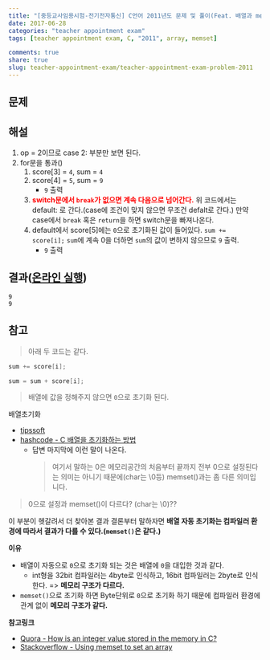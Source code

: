 ```yaml
---
title: "[중등교사임용시험-전기전자통신] C언어 2011년도 문제 및 풀이(Feat. 배열과 memset()차이)"
date: 2017-06-28
categories: "teacher appointment exam"
tags: [teacher appointment exam, C, "2011", array, memset]

comments: true
share: true
slug: teacher-appointment-exam/teacher-appointment-exam-problem-2011
---
```


## 문제

<script src="https://gist.github.com/qvil/d77d80925b482411cf8c3b88f1de6431.js"></script>

## 해설

1. op = 2이므로 case 2: 부분만 보면 된다.
1. for문을 통과()
   1. score[3] = `4`, sum = `4`
   1. score[4] = `5`, sum = `9`
      - `9` 출력
   1. <span style="color: red;font-weight: bold">switch문에서 `break`가 없으면 계속 다음으로 넘어간다.</span> 위 코드에서는 default: 로 간다.(case에 조건이 맞지 않으면 무조건 defalt로 간다.) 만약 case에서 `break` 혹은 `return`을 하면 switch문을 빠져나온다.
   1. default에서 score[5]에는 `0`으로 초기화된 값이 들어있다. `sum += score[i];` `sum`에 계속 0을 더하면 `sum`의 값이 변하지 않으므로 `9` 출력.
      - `9` 출력

## 결과([온라인 실행](https://www.tutorialspoint.com/compile_c_online.php))

```
9
9
```

## 참고

> 아래 두 코드는 같다.

```c
sum += score[i];
```

```c
sum = sum + score[i];
```

> 배열에 값을 정해주지 않으면 `0`으로 초기화 된다.

배열초기화

- [tipssoft](http://www.tipssoft.com/bulletin/board.php?bo_table=FAQ&wr_id=741)
- [hashcode - C 배열을 초기화하는 방법](http://hashcode.co.kr/questions/741/c-배열을-초기화하는-방법)
  - 답변 마지막에 이런 말이 나온다.
    > 여기서 말하는 0은 메모리공간의 처음부터 끝까지 전부 0으로 설정된다는 의미는 아니기 때문에(char는 \0등) memset()과는 좀 다른 의미입니다.

> 0으로 설정과 memset()이 다르다? (char는 \0)??

이 부분이 헷갈려서 더 찾아본 결과 결론부터 말하자면 **배열 자동 초기화는 컴파일러 환경에 따라서 결과가 다를 수 있다.(`memset()`은 같다.)**

**이유**

- 배열이 자동으로 `0`으로 초기화 되는 것은 배열에 `0`을 대입한 것과 같다.
  - int형을 32bit 컴파일러는 4byte로 인식하고, 16bit 컴파일러는 2byte로 인식한다. => **메모리 구조가 다르다.**
- `memset()`으로 초기화 하면 Byte단위로 `0`으로 초기화 하기 때문에 컴파일러 환경에 관계 없이 **메모리 구조가 같다.**

**참고링크**

- [Quora - How is an integer value stored in the memory in C?](https://www.quora.com/How-is-an-integer-value-stored-in-the-memory-in-C)
- [Stackoverflow - Using memset to set an array](https://stackoverflow.com/questions/11528955/using-memset-to-set-an-array)
